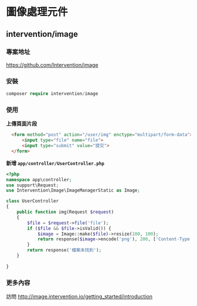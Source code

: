 # 圖像處理元件

## intervention/image

### 專案地址

https://github.com/Intervention/image
  
### 安裝
 
```php
composer require intervention/image
```
  
### 使用

**上傳頁面片段**

```html
  <form method="post" action="/user/img" enctype="multipart/form-data">
      <input type="file" name="file">
      <input type="submit" value="提交">
  </form>
```

**新增 `app/controller/UserController.php`**

```php
<?php
namespace app\controller;
use support\Request;
use Intervention\Image\ImageManagerStatic as Image;

class UserController
{
    public function img(Request $request)
    {
        $file = $request->file('file');
        if ($file && $file->isValid()) {
            $image = Image::make($file)->resize(100, 100);
            return response($image->encode('png'), 200, ['Content-Type' => 'image/png']);
        }
        return response('檔案未找到');
    }
    
}
```
  
### 更多內容

訪問 http://image.intervention.io/getting_started/introduction

